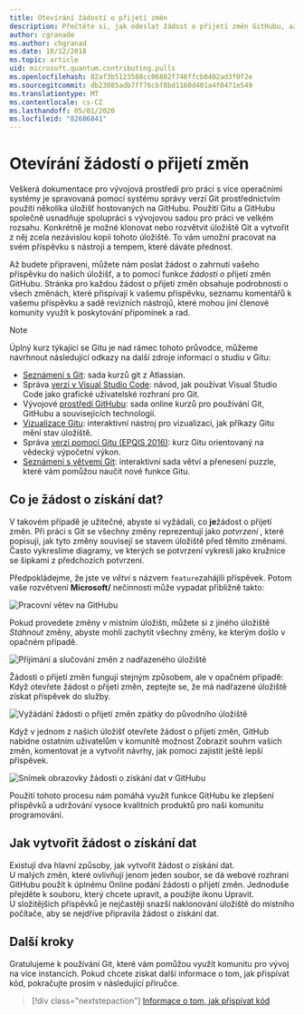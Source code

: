 ```yaml
---
title: Otevírání žádostí o přijetí změn
description: Přečtěte si, jak odeslat žádost o přijetí změn GitHubu, až budete připraveni přispívat k kódu nebo dokumentaci k Microsoft Quantum Development Kit.
author: cgranade
ms.author: chgranad
ms.date: 10/12/2018
ms.topic: article
uid: microsoft.quantum.contributing.pulls
ms.openlocfilehash: 82af3b5123588cc06882f746ffcb0402ad3f0f2e
ms.sourcegitcommit: db23885adb7ff76cbf8bd1160d401a4f0471e549
ms.translationtype: MT
ms.contentlocale: cs-CZ
ms.lasthandoff: 05/01/2020
ms.locfileid: "82686841"
---
```

# <a name="opening-pull-requests"></a>Otevírání žádostí o přijetí změn #

Veškerá dokumentace pro vývojová prostředí pro práci s více operačními systémy je spravovaná pomocí systému správy verzí Git prostřednictvím použití několika úložišť hostovaných na GitHubu.
Použití Gitu a GitHubu společně usnadňuje spolupráci s vývojovou sadou pro práci ve velkém rozsahu.
Konkrétně je možné klonovat nebo rozvětvit úložiště Git a vytvořit z něj zcela nezávislou kopii tohoto úložiště.
To vám umožní pracovat na svém příspěvku s nástroji a tempem, které dáváte přednost.

Až budete připraveni, můžete nám poslat žádost o zahrnutí vašeho příspěvku do našich úložišť, a to pomocí funkce _žádosti o_ přijetí změn GitHubu.
Stránka pro každou žádost o přijetí změn obsahuje podrobnosti o všech změnách, které přispívají k vašemu příspěvku, seznamu komentářů k vašemu příspěvku a sadě revizních nástrojů, které mohou jiní členové komunity využít k poskytování připomínek a rad.

> [!NOTE]
> Úplný kurz týkající se Gitu je nad rámec tohoto průvodce, můžeme navrhnout následující odkazy na další zdroje informací o studiu v Gitu:
>
> - [Seznámení s Git](https://www.atlassian.com/git): sada kurzů git z Atlassian.
> - Správa [verzí v Visual Studio Code](https://code.visualstudio.com/docs/editor/versioncontrol): návod, jak používat Visual Studio Code jako grafické uživatelské rozhraní pro Git.
> - Vývojové [prostředí GitHubu](https://lab.github.com/): sada online kurzů pro používání Git, GitHubu a souvisejících technologií.
> - [Vizualizace Gitu](https://git-school.github.io/visualizing-git/): interaktivní nástroj pro vizualizaci, jak příkazy Gitu mění stav úložiště.
> - Správa [verzí pomocí Gitu (EPQIS 2016)](https://nbviewer.jupyter.org/github/QuinnPhys/PythonWorkshop-science/blob/master/lecture-1-scicomp-tools-part1.ipynb#Version-Control-with-Git-(50-Minutes)): kurz Gitu orientovaný na vědecký výpočetní výkon.
> - [Seznámení s větvemi Git](https://learngitbranching.js.org/): interaktivní sada větví a přenesení puzzle, které vám pomůžou naučit nové funkce Gitu.

## <a name="what-is-a-pull-request"></a>Co je žádost o získání dat? ##

V takovém případě je užitečné, abyste si vyžádali, co **je**žádost o přijetí změn.
Při práci s Git se všechny změny reprezentují jako _potvrzení_ , které popisují, jak tyto změny souvisejí se stavem úložiště před těmito změnami.
Často vykreslíme diagramy, ve kterých se potvrzení vykreslí jako kružnice se šipkami z předchozích potvrzení.

Předpokládejme, že jste ve _větvi_ s názvem `feature`zahájili příspěvek.
Potom vaše rozvětvení **Microsoft/** nečinnosti může vypadat přibližně takto:

![Pracovní větev na GitHubu](~/media/git-workflow-step0.png)

Pokud provedete změny v místním úložišti, můžete si z jiného úložiště _Stáhnout_ změny, abyste mohli zachytit všechny změny, ke kterým došlo v opačném případě.

![Přijímání a slučování změn z nadřazeného úložiště](~/media/git-workflow-step1.png)

Žádosti o přijetí změn fungují stejným způsobem, ale v opačném případě: Když otevřete žádost o přijetí změn, zeptejte se, že má nadřazené úložiště získat příspěvek do služby.

![Vyžádání žádosti o přijetí změn zpátky do původního úložiště](~/media/git-workflow-step2.png)

Když v jednom z našich úložišť otevřete žádost o přijetí změn, GitHub nabídne ostatním uživatelům v komunitě možnost Zobrazit souhrn vašich změn, komentovat je a vytvořit návrhy, jak pomoci zajistit ještě lepší příspěvek.

![Snímek obrazovky žádosti o získání dat v GitHubu](~/media/pull-request-header.png)

Použití tohoto procesu nám pomáhá využít funkce GitHubu ke zlepšení příspěvků a udržování vysoce kvalitních produktů pro naši komunitu programování.

## <a name="how-to-make-a-pull-request"></a>Jak vytvořit žádost o získání dat ##

Existují dva hlavní způsoby, jak vytvořit žádost o získání dat.  
U malých změn, které ovlivňují jenom jeden soubor, se dá webové rozhraní GitHubu použít k úplnému Online podání žádosti o přijetí změn. Jednoduše přejděte k souboru, který chcete upravit, a použijte ikonu Upravit.  
U složitějších příspěvků je nejčastěji snazší naklonování úložiště do místního počítače, aby se nejdříve připravila žádost o získání dat.

<!--
### Using the Web Interface ###

**TODO**

### Command-Line and GitHub Flow ###

Most of the time, it's easier to prepare a pull request on your own computer; that makes it easier to work incrementally, and to test your changes.
If you haven't already done so, the first step is to _fork_ the repository that you'd like to contribute to.
Forking makes a complete clone of the original repository, but under your GitHub account instead of under [Microsoft](http://github.com/Microsoft/) or [MicrosoftDocs](http://github.com/MicrosoftDocs/).
This way, you can edit your personal fork to your heart's content before making a pull request for your work.

**TODO: pick up here**

## Code Review and Etiquette ##

**TODO: PR ettiquette, reviews, etc.**

-->

## <a name="next-steps"></a>Další kroky ##

Gratulujeme k používání Git, které vám pomůžou využít komunitu pro vývoj na více instancích.
Pokud chcete získat další informace o tom, jak přispívat kód, pokračujte prosím v následující příručce.

> [!div class="nextstepaction"]
> [Informace o tom, jak přispívat kód](xref:microsoft.quantum.contributing.code)
